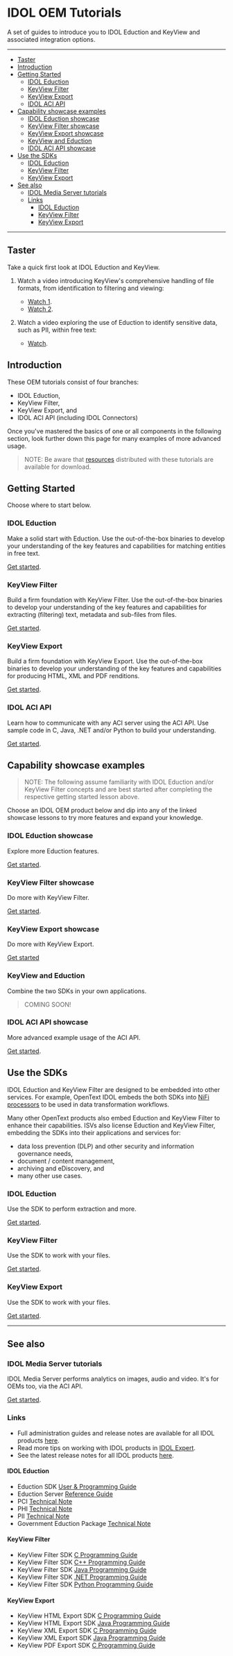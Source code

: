 # IDOL OEM Tutorials

A set of guides to introduce you to IDOL Eduction and KeyView and associated integration options.

---

- [Taster](#taster)
- [Introduction](#introduction)
- [Getting Started](#getting-started)
  - [IDOL Eduction](#idol-eduction)
  - [KeyView Filter](#keyview-filter)
  - [KeyView Export](#keyview-export)
  - [IDOL ACI API](#idol-aci-api)
- [Capability showcase examples](#capability-showcase-examples)
  - [IDOL Eduction showcase](#idol-eduction-showcase)
  - [KeyView Filter showcase](#keyview-filter-showcase)
  - [KeyView Export showcase](#keyview-export-showcase)
  - [KeyView and Eduction](#keyview-and-eduction)
  - [IDOL ACI API showcase](#idol-aci-api-showcase)
- [Use the SDKs](#use-the-sdks)
  - [IDOL Eduction](#idol-eduction-1)
  - [KeyView Filter](#keyview-filter-1)
  - [KeyView Export](#keyview-export-1)
- [See also](#see-also)
  - [IDOL Media Server tutorials](#idol-media-server-tutorials)
  - [Links](#links)
    - [IDOL Eduction](#idol-eduction-2)
    - [KeyView Filter](#keyview-filter-2)
    - [KeyView Export](#keyview-export-2)

---

## Taster

Take a quick first look at IDOL Eduction and KeyView.  

1. Watch a video introducing KeyView's comprehensive handling of file formats, from identification to filtering and viewing:

      - [Watch 1](https://www.youtube.com/watch?v=66niyCTNtLM&list=PLlUdEXI83_Xoq5Fe2iUnY8fjV9PuX61FA).
      - [Watch 2](https://www.youtube.com/watch?v=QYEFlziEdTo&list=PLlUdEXI83_Xoq5Fe2iUnY8fjV9PuX61FA).

1. Watch a video exploring the use of Eduction to identify sensitive data, such as PII, within free text:

      - [Watch](https://www.youtube.com/watch?v=ftGL0p0PanU&list=PLlUdEXI83_Xoq5Fe2iUnY8fjV9PuX61FA).

## Introduction

These OEM tutorials consist of four branches:

- IDOL Eduction,
- KeyView Filter,
- KeyView Export, and
- IDOL ACI API (including IDOL Connectors)
   
Once you've mastered the basics of one or all components in the following section, look further down this page for many examples of more advanced usage.  

> NOTE: Be aware that [resources](../resources) distributed with these tutorials are available for download.

## Getting Started

Choose where to start below.

### IDOL Eduction

Make a solid start with Eduction.  Use the out-of-the-box binaries to develop your understanding of the key features and capabilities for matching entities in free text.

[Get started](./eduction/introduction.md).

### KeyView Filter

Build a firm foundation with KeyView Filter.  Use the out-of-the-box binaries to develop your understanding of the key features and capabilities for extracting (filtering) text, metadata and sub-files from files.

[Get started](./keyview_filter/introduction.md).

### KeyView Export

Build a firm foundation with KeyView Export.  Use the out-of-the-box binaries to develop your understanding of the key features and capabilities for producing HTML, XML and PDF renditions.

[Get started](./keyview_export/introduction.md).

### IDOL ACI API

Learn how to communicate with any ACI server using the ACI API.  Use sample code in C, Java, .NET and/or Python to build your understanding.

[Get started](./aci_api/introduction.md).

## Capability showcase examples

> NOTE: The following assume familiarity with IDOL Eduction and/or KeyView Filter concepts and are best started after completing the respective getting started lesson above.

Choose an IDOL OEM product below and dip into any of the linked showcase lessons to try more features and expand your knowledge.

### IDOL Eduction showcase

Explore more Eduction features.

[Get started](./eduction/README.md#capability-showcase).

### KeyView Filter showcase

Do more with KeyView Filter.

[Get started](./keyview_filter/README.md#capability-showcase).

### KeyView Export showcase

Do more with KeyView Export.

[Get started](./keyview_export/README.md#capability-showcase)

### KeyView and Eduction

Combine the two SDKs in your own applications.

> COMING SOON!

### IDOL ACI API showcase

More advanced example usage of the ACI API.

[Get started](./aci_api/README.md#capability-showcase).

## Use the SDKs

IDOL Eduction and KeyView Filter are designed to be embedded into other services.  For example, OpenText IDOL embeds the both SDKs into [NiFi processors](https://www.microfocus.com/documentation/idol/IDOL_24_1/NiFiIngest_24.1_Documentation/Help/Content/Walkthrough/BuildBasicPipeline.htm) to be used in data transformation workflows.

Many other OpenText products also embed Eduction and KeyView Filter to enhance their capabilities.  ISVs also license Eduction and KeyView Filter, embedding the SDKs into their applications and services for:

- data loss prevention (DLP) and other security and information governance needs,
- document / content management,
- archiving and eDiscovery, and
- many other use cases.

### IDOL Eduction

Use the SDK to perform extraction and more.

[Get started](./eduction/README.md#use-the-eduction-sdk).

### KeyView Filter

Use the SDK to work with your files.

[Get started](./keyview_filter/README.md#use-the-keyview-filter-sdk).

### KeyView Export

Use the SDK to work with your files.

[Get started](./keyview_export/README.md#use-the-keyview-export-sdk).

---

## See also

### IDOL Media Server tutorials

IDOL Media Server performs analytics on images, audio and video.  It's for OEMs too, via the ACI API.

[Get started](https://github.com/opentext-idol/idol-rich-media-tutorials).

### Links

- Full administration guides and release notes are available for all IDOL products [here](https://www.microfocus.com/documentation/idol/).
- Read more tips on working with IDOL products in [IDOL Expert](https://www.microfocus.com/documentation/idol/IDOL_24_1/IDOLServer_24.1_Documentation/Guides/html/expert/index.html).
- See the latest release notes for all IDOL products [here](https://www.microfocus.com/documentation/idol/IDOL_24_1/IDOLReleaseNotes_24.1_Documentation/idol/Content/_Introduction.htm).

#### IDOL Eduction

- Eduction SDK [User & Programming Guide](https://www.microfocus.com/documentation/idol/IDOL_24_1/EductionSDK_24.1_Documentation/Guides/html/)
- Eduction Server [Reference Guide](https://www.microfocus.com/documentation/idol/IDOL_24_1/EductionServer_24.1_Documentation/Help/Content/_ACI_Welcome.htm)
- PCI [Technical Note](https://www.microfocus.com/documentation/idol/IDOL_24_1/EductionGrammars_24.1_Documentation/PCI/)
- PHI [Technical Note](https://www.microfocus.com/documentation/idol/IDOL_24_1/EductionGrammars_24.1_Documentation/PHI/)
- PII [Technical Note](https://www.microfocus.com/documentation/idol/IDOL_24_1/EductionGrammars_24.1_Documentation/PII/)
- Government Eduction Package [Technical Note](https://www.microfocus.com/documentation/idol/IDOL_24_1/EductionGrammars_24.1_Documentation/GOV/)

#### KeyView Filter

- KeyView Filter SDK [C Programming Guide](https://www.microfocus.com/documentation/idol/IDOL_24_1/KeyviewFilterSDK_24.1_Documentation/Guides/html/c-programming/index.html)
- KeyView Filter SDK [C++ Programming Guide](https://www.microfocus.com/documentation/idol/IDOL_24_1/KeyviewFilterSDK_24.1_Documentation/Guides/html/cpp-programming/index.html)
- KeyView Filter SDK [Java Programming Guide](https://www.microfocus.com/documentation/idol/IDOL_24_1/KeyviewFilterSDK_24.1_Documentation/Guides/html/java-programming/index.html)
- KeyView Filter SDK [.NET Programming Guide](https://www.microfocus.com/documentation/idol/IDOL_24_1/KeyviewFilterSDK_24.1_Documentation/Guides/html/dotnet-programming/index.html)
- KeyView Filter SDK [Python Programming Guide](https://www.microfocus.com/documentation/idol/IDOL_24_1/KeyviewFilterSDK_24.1_Documentation/Guides/html/python-programming/index.html)

#### KeyView Export

- KeyView HTML Export SDK [C Programming Guide](https://www.microfocus.com/documentation/idol/IDOL_24_1/KeyviewExportSDK_24.1_Documentation/Guides/html/html-export-c/index.html)
- KeyView HTML Export SDK [Java Programming Guide](https://www.microfocus.com/documentation/idol/IDOL_24_1/KeyviewExportSDK_24.1_Documentation/Guides/html/html-export-java/index.html)
- KeyView XML Export SDK [C Programming Guide](https://www.microfocus.com/documentation/idol/IDOL_24_1/KeyviewExportSDK_24.1_Documentation/Guides/html/xml-export-c/index.html)
- KeyView XML Export SDK [Java Programming Guide](https://www.microfocus.com/documentation/idol/IDOL_24_1/KeyviewExportSDK_24.1_Documentation/Guides/html/xml-export-java/)
- KeyView PDF Export SDK [C Programming Guide](https://www.microfocus.com/documentation/idol/IDOL_24_1/KeyviewExportSDK_24.1_Documentation/Guides/html/pdf-export-c/index.html)
